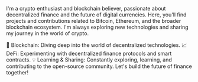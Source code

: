 I'm a crypto enthusiast and blockchain believer, passionate about decentralized finance and the future of digital currencies. Here, you'll find projects and contributions related to Bitcoin, Ethereum, and the broader blockchain ecosystem. I'm always exploring new technologies and sharing my journey in the world of crypto.

🔗 Blockchain: Diving deep into the world of decentralized technologies.
📈 DeFi: Experimenting with decentralized finance protocols and smart contracts.
💡 Learning & Sharing: Constantly exploring, learning, and contributing to the open-source community.
Let's build the future of finance together!

<!---
alexhivot/alexhivot is a ✨ special ✨ repository because its `README.md` (this file) appears on your GitHub profile.
You can click the Preview link to take a look at your changes.
--->
